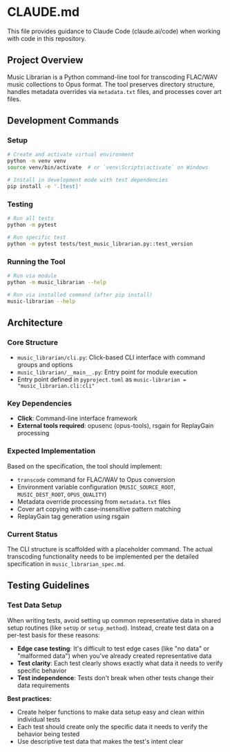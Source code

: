 # CLAUDE.md

This file provides guidance to Claude Code (claude.ai/code) when working with code in this repository.

## Project Overview

Music Librarian is a Python command-line tool for transcoding FLAC/WAV music collections to Opus format. The tool preserves directory structure, handles metadata overrides via `metadata.txt` files, and processes cover art files.

## Development Commands

### Setup
```bash
# Create and activate virtual environment
python -m venv venv
source venv/bin/activate  # or `venv\Scripts\activate` on Windows

# Install in development mode with test dependencies
pip install -e '.[test]'
```

### Testing
```bash
# Run all tests
python -m pytest

# Run specific test
python -m pytest tests/test_music_librarian.py::test_version
```

### Running the Tool
```bash
# Run via module
python -m music_librarian --help

# Run via installed command (after pip install)
music-librarian --help
```

## Architecture

### Core Structure
- `music_librarian/cli.py`: Click-based CLI interface with command groups and options
- `music_librarian/__main__.py`: Entry point for module execution
- Entry point defined in `pyproject.toml` as `music-librarian = "music_librarian.cli:cli"`

### Key Dependencies
- **Click**: Command-line interface framework
- **External tools required**: opusenc (opus-tools), rsgain for ReplayGain processing

### Expected Implementation
Based on the specification, the tool should implement:
- `transcode` command for FLAC/WAV to Opus conversion
- Environment variable configuration (`MUSIC_SOURCE_ROOT`, `MUSIC_DEST_ROOT`, `OPUS_QUALITY`)
- Metadata override processing from `metadata.txt` files
- Cover art copying with case-insensitive pattern matching
- ReplayGain tag generation using rsgain

### Current Status
The CLI structure is scaffolded with a placeholder command. The actual transcoding functionality needs to be implemented per the detailed specification in `music_librarian_spec.md`.

## Testing Guidelines

### Test Data Setup
When writing tests, avoid setting up common representative data in shared setup routines (like `setUp` or `setup_method`). Instead, create test data on a per-test basis for these reasons:

- **Edge case testing**: It's difficult to test edge cases (like "no data" or "malformed data") when you've already created representative data
- **Test clarity**: Each test clearly shows exactly what data it needs to verify specific behavior
- **Test independence**: Tests don't break when other tests change their data requirements

**Best practices:**
- Create helper functions to make data setup easy and clean within individual tests
- Each test should create only the specific data it needs to verify the behavior being tested
- Use descriptive test data that makes the test's intent clear